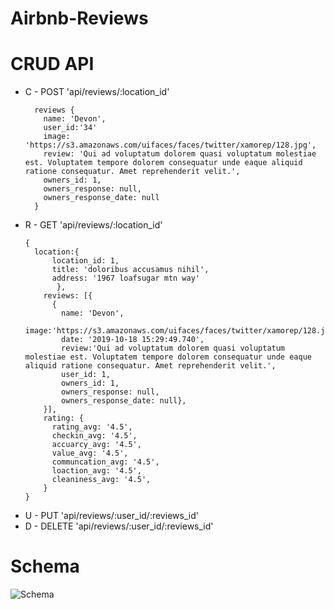 # Airbnb-Reviews

# CRUD API
  * C - POST    'api/reviews/:location_id'
    ```
      reviews {
        name: 'Devon',
        user_id:'34'
        image: 'https://s3.amazonaws.com/uifaces/faces/twitter/xamorep/128.jpg',
        review: 'Qui ad voluptatum dolorem quasi voluptatum molestiae est. Voluptatem tempore dolorem consequatur unde eaque aliquid ratione consequatur. Amet reprehenderit velit.',
        owners_id: 1,
        owners_response: null,
        owners_response_date: null
      }
    ```
  * R - GET     'api/reviews/:location_id'
    ```
    {
      location:{
          location_id: 1,
          title: 'doloribus accusamus nihil',
          address: '1967 loafsugar mtn way'
           },
        reviews: [{
          {
            name: 'Devon',
            image:'https://s3.amazonaws.com/uifaces/faces/twitter/xamorep/128.jpg',
            date: '2019-10-18 15:29:49.740',
            review:'Qui ad voluptatum dolorem quasi voluptatum molestiae est. Voluptatem tempore dolorem consequatur unde eaque aliquid ratione consequatur. Amet reprehenderit velit.',
            user_id: 1,
            owners_id: 1,
            owners_response: null,
            owners_response_date: null}, 
        }],
        rating: {
          rating_avg: '4.5',
          checkin_avg: '4.5',
          accuarcy_avg: '4.5',
          value_avg: '4.5',
          communcation_avg: '4.5',
          loaction_avg: '4.5',
          cleaniness_avg: '4.5',
        }
    }
    ```
  * U - PUT 'api/reviews/:user_id/:reviews_id'
  * D - DELETE  'api/reviews/:user_id/:reviews_id'

  # Schema
  ![Schema](https://hrsf124-fec.s3-us-west-1.amazonaws.com/SDC/schemaSDC.png)